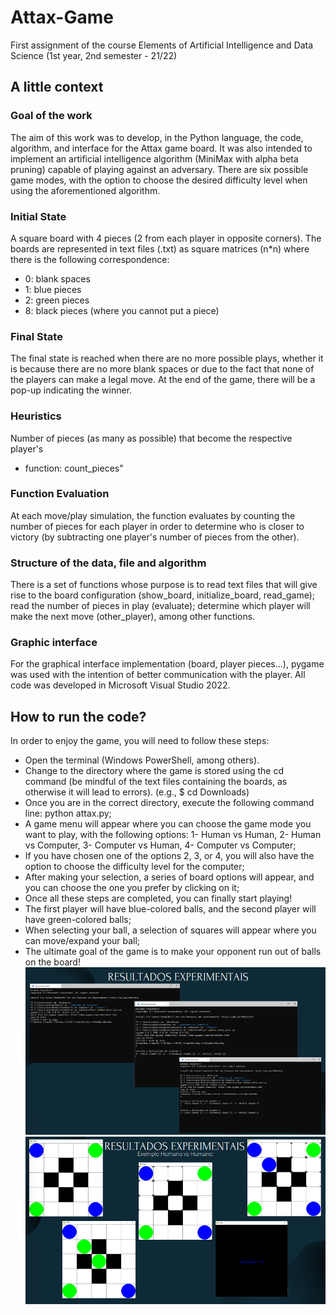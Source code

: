 # Attax-Game
First assignment of the course Elements of Artificial Intelligence and Data Science (1st year, 2nd semester - 21/22)

## A little context
### Goal of the work
The aim of this work was to develop, in the Python language, the code, algorithm, and interface for the Attax game board. It was also intended to implement an artificial intelligence algorithm (MiniMax with alpha beta pruning) capable of playing against an adversary. There are six possible game modes, with the option to choose the desired difficulty level when using the aforementioned algorithm.

### Initial State
A square board with 4 pieces (2 from each player in opposite corners).
The boards are represented in text files (.txt) as square matrices (n*n) where there is the following correspondence:
* 0: blank spaces
* 1: blue pieces
* 2: green pieces
* 8: black pieces (where you cannot put a piece)

### Final State
The final state is reached when there are no more possible plays, whether it is because there are no more blank spaces or due to the fact that none of the players can make a legal move.
At the end of the game, there will be a pop-up indicating the winner.

### Heuristics
Number of pieces (as many as possible) that become the respective player's
* function: count_pieces"

### Function Evaluation
At each move/play simulation, the function evaluates by counting the number of pieces for each player in order to determine who is closer to victory (by subtracting one player's number of pieces from the other).

### Structure of the data, file and algorithm
There is a set of functions whose purpose is to read text files that will give rise to the board configuration (show_board, initialize_board, read_game); read the number of pieces in play (evaluate); determine which player will make the next move (other_player), among other functions.

### Graphic interface
For the graphical interface implementation (board, player pieces...), pygame was used with the intention of better communication with the player. All code was developed in Microsoft Visual Studio 2022.

## How to run the code?
In order to enjoy the game, you will need to follow these steps:
* Open the terminal (Windows PowerShell, among others).
* Change to the directory where the game is stored using the cd command (be mindful of the text files containing the boards, as otherwise it will lead to errors). (e.g., $ cd Downloads)
* Once you are in the correct directory, execute the following command line: python attax.py;
* A game menu will appear where you can choose the game mode you want to play, with the following options: 1- Human vs Human, 2- Human vs Computer, 3- Computer vs Human, 4- Computer vs Computer;
* If you have chosen one of the options 2, 3, or 4, you will also have the option to choose the difficulty level for the computer;
* After making your selection, a series of board options will appear, and you can choose the one you prefer by clicking on it;
* Once all these steps are completed, you can finally start playing!
* The first player will have blue-colored balls, and the second player will have green-colored balls;
* When selecting your ball, a selection of squares will appear where you can move/expand your ball;
* The ultimate goal of the game is to make your opponent run out of balls on the board!
![How to run the code](images/Experimental_results_1.png)
![Experimental Result](images/Experimental_results_2.png)





